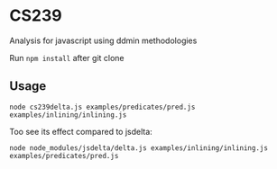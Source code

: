 # CS239 
Analysis for javascript using ddmin methodologies

Run `npm install` after git clone

## Usage
```
node cs239delta.js examples/predicates/pred.js examples/inlining/inlining.js
```

Too see its effect compared to jsdelta:

```
node node_modules/jsdelta/delta.js examples/inlining/inlining.js examples/predicates/pred.js
```
